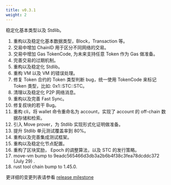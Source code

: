 ```yaml
---
title: v0.3.1
weight: 2
---
```


稳定化基本类型以及 Stdlib。

<!--more-->

1. 重构以及稳定化基本数据类型，Block，Transaction 等。
2. 交易中增加 ChainID 用于区分不同网络的交易。
3. 交易中增加 Gas TokenCode, 为未来支持任意 Token 作为 Gas 做准备。 
4. 完善交易的过期机制。
5. 重构以及稳定化 Stdlib。
6. 重构 VM 以及 VM 的错误处理。
7. 修复 Token 合约的 Token 类型判断 bug，统一使用 TokenCode 来标记 Token 类型，比如: 0x1::STC::STC。
8. 清理以及稳定化 P2P 网络消息。
9. 重构以及完善 Fast Sync。
10. 修复叔块的若干 Bug。
11. 重构 cli，将 wallet 命令重命名为 account，实现了 account 的 off-chain 数据存储和检索。
12. 引入 Move prover，为 Stdlib 实现形式化证明做准备。
13. 提升 Stdlib 单元测试覆盖率到 80%。
14. 重构以及完善集成测试框架。
15. 重构以及稳定化节点配置。
16. 重构了区块奖励， Epoch 的调整算法，以及 STC 的发行策略。
17. move-vm bump to 9eadc565466d3db3a2b6b4f38c3fea78dcddc372 (July 29) .
18. rust tool chain bump to 1.45.0.

更详细的变更列表请参看 [release milestone](https://github.com/starcoinorg/starcoin/milestone/9)